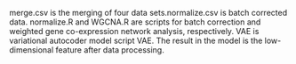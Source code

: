 merge.csv is the merging of four data sets.normalize.csv is batch corrected data.
normalize.R and WGCNA.R are scripts for batch correction and weighted gene co-expression network analysis, respectively.
VAE is variational autocoder model script VAE. The result in the model is the low-dimensional feature after data processing.

